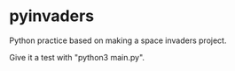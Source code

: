# pyinvaders
Python practice based on making a space invaders project.

Give it a test with "python3 main.py".
